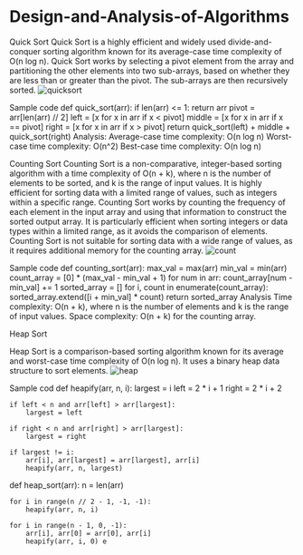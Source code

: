 # Design-and-Analysis-of-Algorithms

Quick Sort
Quick Sort is a highly efficient and widely used divide-and-conquer sorting algorithm known for its average-case time complexity of O(n log n). Quick Sort works by selecting a pivot element from the array and partitioning the other elements into two sub-arrays, based on whether they are less than or greater than the pivot. The sub-arrays are then recursively sorted.
![quicksort](https://github.com/munji74/Design-and-Analysis-of-Algorithms/assets/108124055/534fcf87-193c-4682-be12-479359beb7d5)


Sample code
def quick_sort(arr):
    if len(arr) <= 1:
        return arr
    pivot = arr[len(arr) // 2]
    left = [x for x in arr if x < pivot]
    middle = [x for x in arr if x == pivot]
    right = [x for x in arr if x > pivot]
    return quick_sort(left) + middle + quick_sort(right)
Analysis:
Average-case time complexity: O(n log n)
Worst-case time complexity: O(n^2)
Best-case time complexity: O(n log n)

Counting Sort
Counting Sort is a non-comparative, integer-based sorting algorithm with a time complexity of O(n + k), where n is the number of elements to be sorted, and k is the range of input values. It is highly efficient for sorting data with a limited range of values, such as integers within a specific range. Counting Sort works by counting the frequency of each element in the input array and using that information to construct the sorted output array. It is particularly efficient when sorting integers or data types within a limited range, as it avoids the comparison of elements. Counting Sort is not suitable for sorting data with a wide range of values, as it requires additional memory for the counting array.
![count](https://github.com/munji74/Design-and-Analysis-of-Algorithms/assets/108124055/105ddb07-e680-4e7b-85ac-814b7ad49612)


Sample code
def counting_sort(arr):
    max_val = max(arr)
    min_val = min(arr)
    count_array = [0] * (max_val - min_val + 1)
        for num in arr:
        count_array[num - min_val] += 1
    sorted_array = []
    for i, count in enumerate(count_array):
        sorted_array.extend([i + min_val] * count)
        return sorted_array
Analysis
Time complexity: O(n + k), where n is the number of elements and k is the range of input values. Space complexity: O(n + k) for the counting array.


Heap Sort

Heap Sort is a comparison-based sorting algorithm known for its average and worst-case time complexity of O(n log n). It uses a binary heap data structure to sort elements.
![heap](https://github.com/munji74/Design-and-Analysis-of-Algorithms/assets/108124055/756ff7d6-5760-42f2-88a9-164d519ea6d1)


Sample cod def heapify(arr, n, i):
    largest = i
    left = 2 * i + 1
    right = 2 * i + 2
    
    if left < n and arr[left] > arr[largest]:
        largest = left
    
    if right < n and arr[right] > arr[largest]:
        largest = right
    
    if largest != i:
        arr[i], arr[largest] = arr[largest], arr[i]
        heapify(arr, n, largest)

def heap_sort(arr):
    n = len(arr)
    
    for i in range(n // 2 - 1, -1, -1):
        heapify(arr, n, i)
    
    for i in range(n - 1, 0, -1):
        arr[i], arr[0] = arr[0], arr[i]
        heapify(arr, i, 0) e
